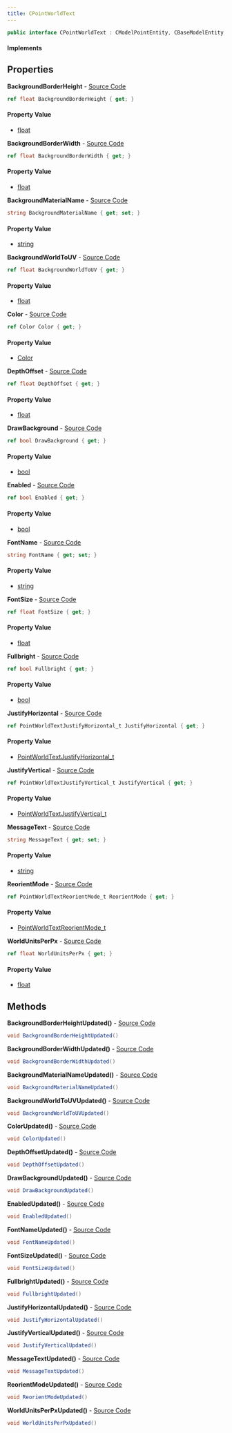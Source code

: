 ```yaml
---
title: CPointWorldText
---
```


```csharp
public interface CPointWorldText : CModelPointEntity, CBaseModelEntity, CBaseEntity, CEntityInstance, ISchemaClass<CEntityInstance>, ISchemaClass<CBaseEntity>, ISchemaClass<CBaseModelEntity>, ISchemaClass<CModelPointEntity>, ISchemaClass<CPointWorldText>, ISchemaField, ISchemaClass, INativeHandle
```

#### Implements

## Properties

**BackgroundBorderHeight** - [Source Code](https://github.com/swiftly-solution/swiftlys2/blob/main/managed/src/SwiftlyS2.Generated/Schemas/Interfaces/CPointWorldText.cs#L36)

```csharp
ref float BackgroundBorderHeight { get; }
```

#### Property Value

- [float](https://learn.microsoft.com/dotnet/api/system.single)

**BackgroundBorderWidth** - [Source Code](https://github.com/swiftly-solution/swiftlys2/blob/main/managed/src/SwiftlyS2.Generated/Schemas/Interfaces/CPointWorldText.cs#L34)

```csharp
ref float BackgroundBorderWidth { get; }
```

#### Property Value

- [float](https://learn.microsoft.com/dotnet/api/system.single)

**BackgroundMaterialName** - [Source Code](https://github.com/swiftly-solution/swiftlys2/blob/main/managed/src/SwiftlyS2.Generated/Schemas/Interfaces/CPointWorldText.cs#L20)

```csharp
string BackgroundMaterialName { get; set; }
```

#### Property Value

- [string](https://learn.microsoft.com/dotnet/api/system.string)

**BackgroundWorldToUV** - [Source Code](https://github.com/swiftly-solution/swiftlys2/blob/main/managed/src/SwiftlyS2.Generated/Schemas/Interfaces/CPointWorldText.cs#L38)

```csharp
ref float BackgroundWorldToUV { get; }
```

#### Property Value

- [float](https://learn.microsoft.com/dotnet/api/system.single)

**Color** - [Source Code](https://github.com/swiftly-solution/swiftlys2/blob/main/managed/src/SwiftlyS2.Generated/Schemas/Interfaces/CPointWorldText.cs#L40)

```csharp
ref Color Color { get; }
```

#### Property Value

- [Color](/docs/api/shared/natives/color)

**DepthOffset** - [Source Code](https://github.com/swiftly-solution/swiftlys2/blob/main/managed/src/SwiftlyS2.Generated/Schemas/Interfaces/CPointWorldText.cs#L30)

```csharp
ref float DepthOffset { get; }
```

#### Property Value

- [float](https://learn.microsoft.com/dotnet/api/system.single)

**DrawBackground** - [Source Code](https://github.com/swiftly-solution/swiftlys2/blob/main/managed/src/SwiftlyS2.Generated/Schemas/Interfaces/CPointWorldText.cs#L32)

```csharp
ref bool DrawBackground { get; }
```

#### Property Value

- [bool](https://learn.microsoft.com/dotnet/api/system.boolean)

**Enabled** - [Source Code](https://github.com/swiftly-solution/swiftlys2/blob/main/managed/src/SwiftlyS2.Generated/Schemas/Interfaces/CPointWorldText.cs#L22)

```csharp
ref bool Enabled { get; }
```

#### Property Value

- [bool](https://learn.microsoft.com/dotnet/api/system.boolean)

**FontName** - [Source Code](https://github.com/swiftly-solution/swiftlys2/blob/main/managed/src/SwiftlyS2.Generated/Schemas/Interfaces/CPointWorldText.cs#L18)

```csharp
string FontName { get; set; }
```

#### Property Value

- [string](https://learn.microsoft.com/dotnet/api/system.string)

**FontSize** - [Source Code](https://github.com/swiftly-solution/swiftlys2/blob/main/managed/src/SwiftlyS2.Generated/Schemas/Interfaces/CPointWorldText.cs#L28)

```csharp
ref float FontSize { get; }
```

#### Property Value

- [float](https://learn.microsoft.com/dotnet/api/system.single)

**Fullbright** - [Source Code](https://github.com/swiftly-solution/swiftlys2/blob/main/managed/src/SwiftlyS2.Generated/Schemas/Interfaces/CPointWorldText.cs#L24)

```csharp
ref bool Fullbright { get; }
```

#### Property Value

- [bool](https://learn.microsoft.com/dotnet/api/system.boolean)

**JustifyHorizontal** - [Source Code](https://github.com/swiftly-solution/swiftlys2/blob/main/managed/src/SwiftlyS2.Generated/Schemas/Interfaces/CPointWorldText.cs#L42)

```csharp
ref PointWorldTextJustifyHorizontal_t JustifyHorizontal { get; }
```

#### Property Value

- [PointWorldTextJustifyHorizontal_t](/docs/api/shared/schemadefinitions/pointworldtextjustifyhorizontal_t)

**JustifyVertical** - [Source Code](https://github.com/swiftly-solution/swiftlys2/blob/main/managed/src/SwiftlyS2.Generated/Schemas/Interfaces/CPointWorldText.cs#L44)

```csharp
ref PointWorldTextJustifyVertical_t JustifyVertical { get; }
```

#### Property Value

- [PointWorldTextJustifyVertical_t](/docs/api/shared/schemadefinitions/pointworldtextjustifyvertical_t)

**MessageText** - [Source Code](https://github.com/swiftly-solution/swiftlys2/blob/main/managed/src/SwiftlyS2.Generated/Schemas/Interfaces/CPointWorldText.cs#L16)

```csharp
string MessageText { get; set; }
```

#### Property Value

- [string](https://learn.microsoft.com/dotnet/api/system.string)

**ReorientMode** - [Source Code](https://github.com/swiftly-solution/swiftlys2/blob/main/managed/src/SwiftlyS2.Generated/Schemas/Interfaces/CPointWorldText.cs#L46)

```csharp
ref PointWorldTextReorientMode_t ReorientMode { get; }
```

#### Property Value

- [PointWorldTextReorientMode_t](/docs/api/shared/schemadefinitions/pointworldtextreorientmode_t)

**WorldUnitsPerPx** - [Source Code](https://github.com/swiftly-solution/swiftlys2/blob/main/managed/src/SwiftlyS2.Generated/Schemas/Interfaces/CPointWorldText.cs#L26)

```csharp
ref float WorldUnitsPerPx { get; }
```

#### Property Value

- [float](https://learn.microsoft.com/dotnet/api/system.single)

## Methods

**BackgroundBorderHeightUpdated()** - [Source Code](https://github.com/swiftly-solution/swiftlys2/blob/main/managed/src/SwiftlyS2.Generated/Schemas/Interfaces/CPointWorldText.cs#L58)

```csharp
void BackgroundBorderHeightUpdated()
```

**BackgroundBorderWidthUpdated()** - [Source Code](https://github.com/swiftly-solution/swiftlys2/blob/main/managed/src/SwiftlyS2.Generated/Schemas/Interfaces/CPointWorldText.cs#L57)

```csharp
void BackgroundBorderWidthUpdated()
```

**BackgroundMaterialNameUpdated()** - [Source Code](https://github.com/swiftly-solution/swiftlys2/blob/main/managed/src/SwiftlyS2.Generated/Schemas/Interfaces/CPointWorldText.cs#L50)

```csharp
void BackgroundMaterialNameUpdated()
```

**BackgroundWorldToUVUpdated()** - [Source Code](https://github.com/swiftly-solution/swiftlys2/blob/main/managed/src/SwiftlyS2.Generated/Schemas/Interfaces/CPointWorldText.cs#L59)

```csharp
void BackgroundWorldToUVUpdated()
```

**ColorUpdated()** - [Source Code](https://github.com/swiftly-solution/swiftlys2/blob/main/managed/src/SwiftlyS2.Generated/Schemas/Interfaces/CPointWorldText.cs#L60)

```csharp
void ColorUpdated()
```

**DepthOffsetUpdated()** - [Source Code](https://github.com/swiftly-solution/swiftlys2/blob/main/managed/src/SwiftlyS2.Generated/Schemas/Interfaces/CPointWorldText.cs#L55)

```csharp
void DepthOffsetUpdated()
```

**DrawBackgroundUpdated()** - [Source Code](https://github.com/swiftly-solution/swiftlys2/blob/main/managed/src/SwiftlyS2.Generated/Schemas/Interfaces/CPointWorldText.cs#L56)

```csharp
void DrawBackgroundUpdated()
```

**EnabledUpdated()** - [Source Code](https://github.com/swiftly-solution/swiftlys2/blob/main/managed/src/SwiftlyS2.Generated/Schemas/Interfaces/CPointWorldText.cs#L51)

```csharp
void EnabledUpdated()
```

**FontNameUpdated()** - [Source Code](https://github.com/swiftly-solution/swiftlys2/blob/main/managed/src/SwiftlyS2.Generated/Schemas/Interfaces/CPointWorldText.cs#L49)

```csharp
void FontNameUpdated()
```

**FontSizeUpdated()** - [Source Code](https://github.com/swiftly-solution/swiftlys2/blob/main/managed/src/SwiftlyS2.Generated/Schemas/Interfaces/CPointWorldText.cs#L54)

```csharp
void FontSizeUpdated()
```

**FullbrightUpdated()** - [Source Code](https://github.com/swiftly-solution/swiftlys2/blob/main/managed/src/SwiftlyS2.Generated/Schemas/Interfaces/CPointWorldText.cs#L52)

```csharp
void FullbrightUpdated()
```

**JustifyHorizontalUpdated()** - [Source Code](https://github.com/swiftly-solution/swiftlys2/blob/main/managed/src/SwiftlyS2.Generated/Schemas/Interfaces/CPointWorldText.cs#L61)

```csharp
void JustifyHorizontalUpdated()
```

**JustifyVerticalUpdated()** - [Source Code](https://github.com/swiftly-solution/swiftlys2/blob/main/managed/src/SwiftlyS2.Generated/Schemas/Interfaces/CPointWorldText.cs#L62)

```csharp
void JustifyVerticalUpdated()
```

**MessageTextUpdated()** - [Source Code](https://github.com/swiftly-solution/swiftlys2/blob/main/managed/src/SwiftlyS2.Generated/Schemas/Interfaces/CPointWorldText.cs#L48)

```csharp
void MessageTextUpdated()
```

**ReorientModeUpdated()** - [Source Code](https://github.com/swiftly-solution/swiftlys2/blob/main/managed/src/SwiftlyS2.Generated/Schemas/Interfaces/CPointWorldText.cs#L63)

```csharp
void ReorientModeUpdated()
```

**WorldUnitsPerPxUpdated()** - [Source Code](https://github.com/swiftly-solution/swiftlys2/blob/main/managed/src/SwiftlyS2.Generated/Schemas/Interfaces/CPointWorldText.cs#L53)

```csharp
void WorldUnitsPerPxUpdated()
```

